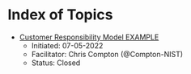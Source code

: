# Index of Topics


- [Customer Responsibility Model EXAMPLE](2022-07-Customer-Responsibility-Model/)
  - Initiated: 07-05-2022
  - Facilitator: Chris Compton (@Compton-NIST)
  - Status: Closed